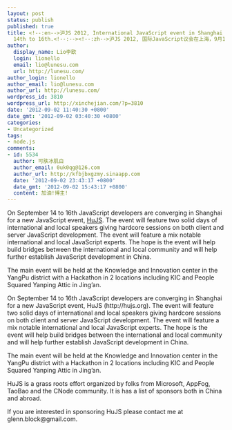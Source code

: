 ```yaml
---
layout: post
status: publish
published: true
title: <!--:en-->沪JS 2012, International JavaScript event in Shanghai from September
  14th to 16th.<!--:--><!--:zh-->沪JS 2012, 国际JavaScript议会在上海，9月14日到16日<!--:-->
author:
  display_name: Lio李欧
  login: lionello
  email: lio@lunesu.com
  url: http://lunesu.com/
author_login: lionello
author_email: lio@lunesu.com
author_url: http://lunesu.com/
wordpress_id: 3810
wordpress_url: http://xinchejian.com/?p=3810
date: '2012-09-02 11:40:30 +0800'
date_gmt: '2012-09-02 03:40:30 +0800'
categories:
- Uncategorized
tags:
- node.js
comments:
- id: 5534
  author: 可肤冰肌白
  author_email: 0uk0qg@126.com
  author_url: http://kfbjbxgzmy.sinaapp.com
  date: '2012-09-02 23:43:17 +0800'
  date_gmt: '2012-09-02 15:43:17 +0800'
  content: 加油!博主!
---
```

<p><!--:en-->On September 14 to 16th JavaScript developers are converging in Shanghai for a new JavaScript event, <a title="沪JS" href="http://hujs.org">HuJS</a>. The event will feature two solid days of international and local speakers giving hardcore sessions on both client and server JavaScript development. The event will feature a mix notable international and local JavaScript experts. The hope is the event will help build bridges between the international and local community and will help further establish JavaScript development in China.</p>
<p>The main event will be held at the Knowledge and Innovation center in the YangPu district with a Hackathon in 2 locations including KIC and People Squared Yanping Attic in Jing&rsquo;an.<!--:--><!--:zh-->
<p>On September 14 to 16th JavaScript developers are converging in Shanghai for a new JavaScript event, HuJS (http://hujs.org). The event will feature two solid days of international and local speakers giving hardcore sessions on both client and server JavaScript development. The event will feature a mix notable international and local JavaScript experts. The hope is the event will help build bridges between the international and local community and will help further establish JavaScript development in China.</p></p>
<p>The main event will be held at the  Knowledge and Innovation center in the YangPu district with a Hackathon in 2 locations including KIC and People Squared Yanping Attic in Jing&rsquo;an.</p></p>
<p>HuJS is a grass roots effort organized by folks from  Microsoft, AppFog,  TaoBao and the CNode community. It is has a list of sponsors both in China and abroad.</p></p>
<p>If you are interested in sponsoring HuJS please contact me at glenn.block@gmail.com.</p><br />
<!--:--></p>
